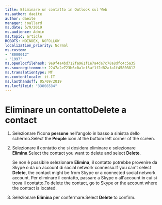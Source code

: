 ```yaml
---
title: Eliminare un contatto in Outlook sul Web
ms.author: daeite
author: daeite
manager: joallard
ms.date: 5/9/2019
ms.audience: Admin
ms.topic: article
ROBOTS: NOINDEX, NOFOLLOW
localization_priority: Normal
ms.custom:
- "8000012"
- "1997"
ms.openlocfilehash: 9e9f4a4bd712fa961f1e7a4da7c78a8dfc4c5a35
ms.sourcegitcommit: 2247a2e723b6c0a1cf3af1f2d82afa1f45803812
ms.translationtype: MT
ms.contentlocale: it-IT
ms.lasthandoff: 05/09/2019
ms.locfileid: "33866584"
---
```

# <a name="delete-a-contact"></a><span data-ttu-id="3db99-102">Eliminare un contatto</span><span class="sxs-lookup"><span data-stu-id="3db99-102">Delete a contact</span></span>

1. <span data-ttu-id="3db99-103">Selezionare l'icona **persone** nell'angolo in basso a sinistra dello schermo.</span><span class="sxs-lookup"><span data-stu-id="3db99-103">Select the **People** icon at the bottom left corner of the screen.</span></span>

2. <span data-ttu-id="3db99-104">Selezionare il contatto che si desidera eliminare e selezionare **Elimina**.</span><span class="sxs-lookup"><span data-stu-id="3db99-104">Select the contact you want to delete and select **Delete**.</span></span>

    <span data-ttu-id="3db99-105">Se non è possibile selezionare **Elimina**, il contatto potrebbe provenire da Skype o da un account di social network connesso.</span><span class="sxs-lookup"><span data-stu-id="3db99-105">If you can't select **Delete**, the contact might be from Skype or a connected social network account.</span></span> <span data-ttu-id="3db99-106">Per eliminare il contatto, passare a Skype o all'account in cui si trova il contatto.</span><span class="sxs-lookup"><span data-stu-id="3db99-106">To delete the contact, go to Skype or the account where the contact is located.</span></span>

3. <span data-ttu-id="3db99-107">Selezionare **Elimina** per confermare.</span><span class="sxs-lookup"><span data-stu-id="3db99-107">Select **Delete** to confirm.</span></span>